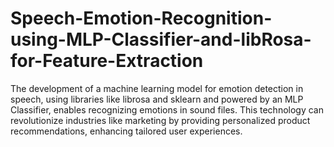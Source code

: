 # Speech-Emotion-Recognition-using-MLP-Classifier-and-libRosa-for-Feature-Extraction
 The development of a machine learning model for emotion detection in speech, using libraries like librosa and sklearn and powered by an MLP Classifier, enables recognizing emotions in sound files. This technology can revolutionize industries like marketing by providing personalized product recommendations, enhancing tailored user experiences.
